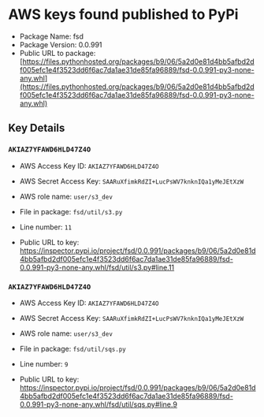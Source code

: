 # AWS keys found published to PyPi

* Package Name: fsd
* Package Version: 0.0.991
* Public URL to package: [https://files.pythonhosted.org/packages/b9/06/5a2d0e81d4bb5afbd2df005efc1e4f3523dd6f6ac7da1ae31de85fa96889/fsd-0.0.991-py3-none-any.whl](https://files.pythonhosted.org/packages/b9/06/5a2d0e81d4bb5afbd2df005efc1e4f3523dd6f6ac7da1ae31de85fa96889/fsd-0.0.991-py3-none-any.whl)

## Key Details

### `AKIAZ7YFAWD6HLD47Z4O`

* AWS Access Key ID: `AKIAZ7YFAWD6HLD47Z4O`
* AWS Secret Access Key: `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` 
* AWS role name: `user/s3_dev`
* File in package: `fsd/util/s3.py`
* Line number: `11`

* Public URL to key: https://inspector.pypi.io/project/fsd/0.0.991/packages/b9/06/5a2d0e81d4bb5afbd2df005efc1e4f3523dd6f6ac7da1ae31de85fa96889/fsd-0.0.991-py3-none-any.whl/fsd/util/s3.py#line.11



### `AKIAZ7YFAWD6HLD47Z4O`

* AWS Access Key ID: `AKIAZ7YFAWD6HLD47Z4O`
* AWS Secret Access Key: `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` 
* AWS role name: `user/s3_dev`
* File in package: `fsd/util/sqs.py`
* Line number: `9`

* Public URL to key: https://inspector.pypi.io/project/fsd/0.0.991/packages/b9/06/5a2d0e81d4bb5afbd2df005efc1e4f3523dd6f6ac7da1ae31de85fa96889/fsd-0.0.991-py3-none-any.whl/fsd/util/sqs.py#line.9


